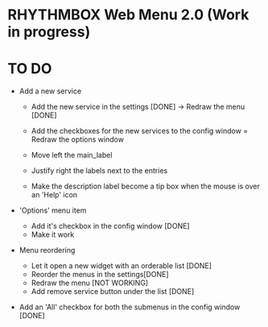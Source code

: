 RHYTHMBOX Web Menu 2.0 (Work in progress)
======================

TO DO
=====
- Add a new service
  - Add the new service in the settings [DONE] -> Redraw the menu [DONE]
  - Add the checkboxes for the new services to the config window = Redraw the options window

  - Move left the main_label
  - Justify right the labels next to the entries
  - Make the description label become a tip box when the mouse is over an 'Help' icon


- 'Options' menu item
  - Add it's checkbox in the config window [DONE]
  - Make it work

- Menu reordering
  - Let it open a new widget with an orderable list [DONE]
  - Reorder the menus in the settings[DONE]
  - Redraw the menu [NOT WORKING]
  - Add remove service button under the list [DONE]

- Add an 'All' checkbox for both the submenus in the config window [DONE]
